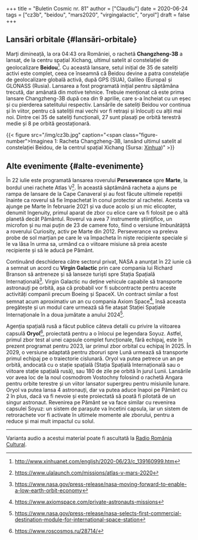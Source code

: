 +++
title = "Buletin Cosmic nr. 81"
author = ["Claudiu"]
date = 2020-06-24
tags = ["cz3b", "beidou", "mars2020", "virgingalactic", "oryol"]
draft = false
+++

## Lansări orbitale {#lansări-orbitale}

Marți dimineață, la ora 04:43 ora României, o rachetă **Changzheng-3B** a lansat, de la centru spațial Xichang, ultimul satelit al constelației de geolocalizare **Beidou**[^fn:1]. Cu această lansare, setul inițial de 35 de sateliți activi este complet, ceea ce înseamnă că Beidou devine a patra constelație de geolocalizare globală activă, după GPS (SUA), Galileo (Europa) și GLONASS (Rusia). Lansarea a fost programată inițial pentru săptămâna trecută, dar amânată din motive tehnice. Trebuie menționat că este prima lansare Changzheng-3B după cea din 9 aprilie, care s-a încheiat cu un eșec și cu pierderea satelitului respectiv. Lansările de sateliți Beidou vor continua și în viitor, pentru că sateliții mai vechi vor fi retrași și înlocuiți cu alții mai noi. Dintre cei 35 de sateliți funcționali, 27 sunt plasați pe orbită terestră medie și 8 pe orbită geostaționară.

{{< figure src="/img/cz3b.jpg" caption="<span class=\"figure-number\">Imaginea 1: </span>Racheta Changzheng-3B, lansând ultimul satelit al constelației Beidou, de la centrul spațial Xichang (Sursa: [Xinhua](http://www.xinhuanet.com/english/2020-06/23/c_139160999.htm))" >}}


## Alte evenimente {#alte-evenimente}

În 22 iulie este programată lansarea roverului **Perseverance** spre **Marte**, la bordul unei rachete Atlas V[^fn:2]. În această săptămână racheta a ajuns pe rampa de lansare de la Cape Canaveral și au fost făcute ultimele repetiții înainte ca roverul să fie împachetat în conul protector al rachetei. Acesta va ajunge pe Marte în februarie 2021 și va duce acolo și un mic elicopter, denumit Ingenuity, primul aparat de zbor cu elice care va fi folosit pe o altă planetă decât Pământul. Roverul va avea 7 instrumente științifice, un microfon și nu mai puțin de 23 de camere foto, fiind o versiune îmbunătățită a roverului Curiosity, activ pe Marte din 2012. Perseverance va preleva probe de sol marțian pe care le va împacheta în niște recipiente speciale și le va lăsa în urma sa, urmând ca o viitoare misiune să preia aceste recipiente și să le aducă pe Pământ.

Continuând deschiderea către sectorul privat, NASA a anunțat în 22 iunie că a semnat un acord cu **Virgin Galactic** prin care compania lui Richard Branson să antreneze și să lanseze turiști spre Stația Spațială Internațională[^fn:3]. Virgin Galactic nu deține vehicule capabile să transporte astronauți pe orbită, așa că probabil vor fi subcontracte pentru aceste activități companii precum Boeing și SpaceX. Un contract similar a fost semnat acum aproximativ un an cu compania Axiom Space[^fn:4], însă aceasta pregătește și un modul care urmează să fie atașat Stației Spațiale Internaționale în a doua jumătate a anului 2024[^fn:5].

Agenția spațială rusă a făcut publice câteva detalii cu privire la viitoarea capsulă **Oryol**[^fn:6], proiectată pentru a o înlocui pe legendara Soyuz. Astfel, primul zbor test al unei capsule complet funcționale, fără echipaj, este în prezent programat pentru 2023, iar primul zbor orbital cu echipaj în 2025. În 2029, o versiune adaptată pentru zboruri spre Lună urmează să transporte primul echipaj pe o traiectorie cislunară. Oryol va putea petrece un an pe orbită, andocată cu o stație spațială (Stația Spațială Internațională sau o viitoare stație spațială rusă), sau 180 de zile pe orbită în jurul Lunii. Lansările vor avea loc de la noul cosmodrom Vostochny folosind o rachetă Angara pentru orbite terestre și un viitor lansator supergreu pentru misiunile lunare. Oryol va putea lansa 4 astronauți, dar va putea aduce înapoi pe Pământ cu 2 în plus, dacă va fi nevoie și este proiectată să poată fi pilotată de un singur astronaut. Revenirea pe Pământ se va face similar cu revenirea capsulei Soyuz: un sistem de parașute va încetini capsula, iar un sistem de retrorachete vor fi activate în ultimele momente ale zborului, pentru a reduce și mai mult impactul cu solul.

---

Varianta audio a acestui material poate fi ascultată la [Radio România Cultural](https://radioromaniacultural.ro/buletin-cosmic-nr-81/).

[^fn:1]: <http://www.xinhuanet.com/english/2020-06/23/c_139160999.htm>
[^fn:2]: <https://www.ulalaunch.com/missions/atlas-v-mars-2020>
[^fn:3]: <https://www.nasa.gov/press-release/nasa-moving-forward-to-enable-a-low-earth-orbit-economy>
[^fn:4]: <https://www.axiomspace.com/private-astronauts-missions>
[^fn:5]: <https://www.nasa.gov/press-release/nasa-selects-first-commercial-destination-module-for-international-space-station>
[^fn:6]: <https://www.roscosmos.ru/28714/>